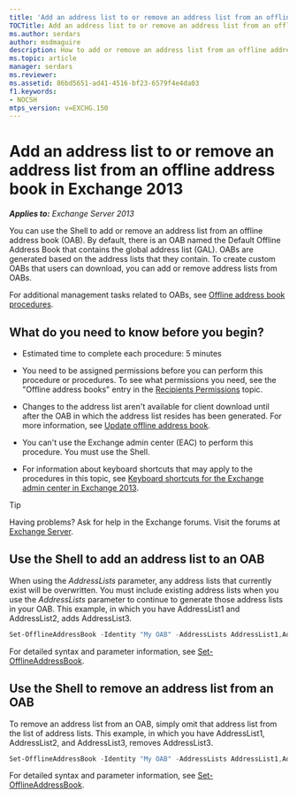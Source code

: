 ```yaml
---
title: 'Add an address list to or remove an address list from an offline address book: Exchange 2013 Help'
TOCTitle: Add an address list to or remove an address list from an offline address book
ms.author: serdars
author: msdmaguire
description: How to add or remove an address list from an offline address book in Exchange Server.
ms.topic: article
manager: serdars
ms.reviewer:
ms.assetid: 86bd5651-ad41-4516-bf23-6579f4e4da03
f1.keywords:
- NOCSH
mtps_version: v=EXCHG.150
---
```


# Add an address list to or remove an address list from an offline address book in Exchange 2013

_**Applies to:** Exchange Server 2013_

You can use the Shell to add or remove an address list from an offline address book (OAB). By default, there is an OAB named the Default Offline Address Book that contains the global address list (GAL). OABs are generated based on the address lists that they contain. To create custom OABs that users can download, you can add or remove address lists from OABs.

For additional management tasks related to OABs, see [Offline address book procedures](offline-address-book-procedures-exchange-2013-help.md).

## What do you need to know before you begin?

- Estimated time to complete each procedure: 5 minutes

- You need to be assigned permissions before you can perform this procedure or procedures. To see what permissions you need, see the "Offline address books" entry in the [Recipients Permissions](recipients-permissions-exchange-2013-help.md) topic.

- Changes to the address list aren't available for client download until after the OAB in which the address list resides has been generated. For more information, see [Update offline address book](update-offline-address-book-exchange-2013-help.md).

- You can't use the Exchange admin center (EAC) to perform this procedure. You must use the Shell.

- For information about keyboard shortcuts that may apply to the procedures in this topic, see [Keyboard shortcuts for the Exchange admin center in Exchange 2013](keyboard-shortcuts-in-the-exchange-admin-center-2013-help.md).

> [!TIP]
> Having problems? Ask for help in the Exchange forums. Visit the forums at [Exchange Server](https://social.technet.microsoft.com/forums/office/home?category=exchangeserver).

## Use the Shell to add an address list to an OAB

When using the _AddressLists_ parameter, any address lists that currently exist will be overwritten. You must include existing address lists when you use the _AddressLists_ parameter to continue to generate those address lists in your OAB. This example, in which you have AddressList1 and AddressList2, adds AddressList3.

```powershell
Set-OfflineAddressBook -Identity "My OAB" -AddressLists AddressList1,AddressList2,AddressList3
```

For detailed syntax and parameter information, see [Set-OfflineAddressBook](/powershell/module/exchange/set-offlineaddressbook).

## Use the Shell to remove an address list from an OAB

To remove an address list from an OAB, simply omit that address list from the list of address lists. This example, in which you have AddressList1, AddressList2, and AddressList3, removes AddressList3.

```powershell
Set-OfflineAddressBook -Identity "My OAB" -AddressLists AddressList1,AddressList2
```

For detailed syntax and parameter information, see [Set-OfflineAddressBook](/powershell/module/exchange/set-offlineaddressbook).
